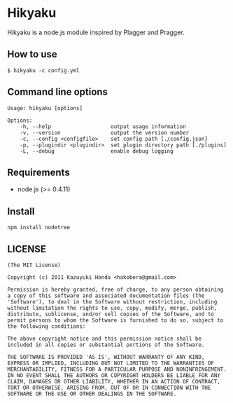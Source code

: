 Hikyaku
=======

Hikyaku is a node.js module inspired by Plagger and Pragger.

How to use
----------

	$ hikyaku -c config.yml

Command line options
--------------------

	Usage: hikyaku [options]
	
	Options:
		-h, --help                   output usage information
		-v, --version                output the version number
		-c, --config <configfile>    set config path [./config.json]
		-p, --plugindir <plugindir>  set plugin directory path [./plugins]
		-L, --debug                  enable debug logging

Requirements
------------

- node.js (>= 0.4.11)

Install
-------

	npm install nodetree

LICENSE
-------

	(The MIT License)

	Copyright (c) 2011 Kazuyuki Honda <hakobera@gmail.com>

	Permission is hereby granted, free of charge, to any person obtaining
	a copy of this software and associated documentation files (the
	'Software'), to deal in the Software without restriction, including
	without limitation the rights to use, copy, modify, merge, publish,
	distribute, sublicense, and/or sell copies of the Software, and to
	permit persons to whom the Software is furnished to do so, subject to
	the following conditions:

	The above copyright notice and this permission notice shall be
	included in all copies or substantial portions of the Software.

	THE SOFTWARE IS PROVIDED 'AS IS', WITHOUT WARRANTY OF ANY KIND,
	EXPRESS OR IMPLIED, INCLUDING BUT NOT LIMITED TO THE WARRANTIES OF
	MERCHANTABILITY, FITNESS FOR A PARTICULAR PURPOSE AND NONINFRINGEMENT.
	IN NO EVENT SHALL THE AUTHORS OR COPYRIGHT HOLDERS BE LIABLE FOR ANY
	CLAIM, DAMAGES OR OTHER LIABILITY, WHETHER IN AN ACTION OF CONTRACT,
	TORT OR OTHERWISE, ARISING FROM, OUT OF OR IN CONNECTION WITH THE
	SOFTWARE OR THE USE OR OTHER DEALINGS IN THE SOFTWARE.


